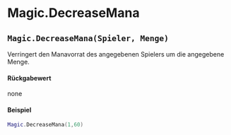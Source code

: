 # Magic.DecreaseMana

## `Magic.DecreaseMana(Spieler, Menge)`

Verringert den Manavorrat des angegebenen Spielers um die angegebene Menge.

#### Rückgabewert

none

#### Beispiel

```lua
Magic.DecreaseMana(1,60)
```
